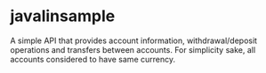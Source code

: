 # javalinsample

A simple API that provides account information, withdrawal/deposit operations and transfers between accounts. 
For simplicity sake, all accounts considered to have same currency.